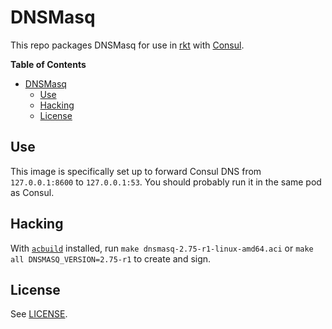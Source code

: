 # DNSMasq

This repo packages DNSMasq for use in [rkt](https://coreos.com/rkt) with
[Consul](https://www.consul.io).

<!-- markdown-toc start - Don't edit this section. Run M-x markdown-toc-generate-toc again -->
**Table of Contents**

- [DNSMasq](#dnsmasq)
    - [Use](#use)
    - [Hacking](#hacking)
    - [License](#license)

<!-- markdown-toc end -->

## Use

This image is specifically set up to forward Consul DNS from `127.0.0.1:8600` to
`127.0.0.1:53`. You should probably run it in the same pod as Consul.

## Hacking

With [`acbuild`](https://github.com/appc/acbuild) installed, run `make
dnsmasq-2.75-r1-linux-amd64.aci` or `make all DNSMASQ_VERSION=2.75-r1` to create
and sign.

## License

See [LICENSE](LICENSE).
